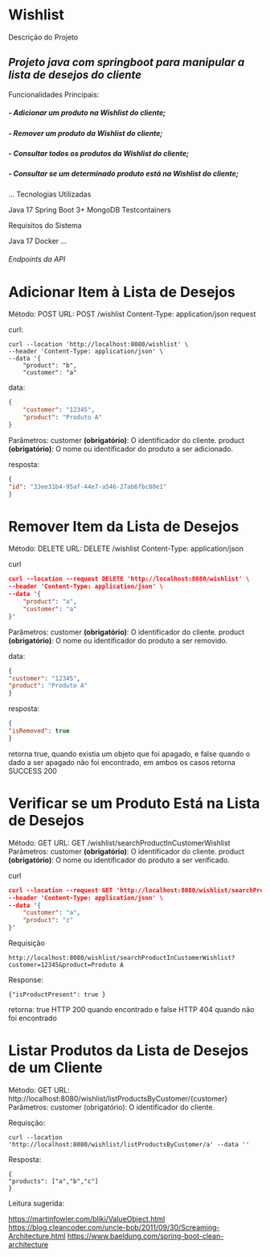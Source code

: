 # Wishlist

Descrição do Projeto

## _Projeto java com springboot para manipular a lista de desejos do cliente_

Funcionalidades Principais:
##### - Adicionar um produto na Wishlist do cliente;
##### - Remover um produto da Wishlist do cliente;
##### - Consultar todos os produtos da Wishlist do cliente;
##### - Consultar se um determinado produto está na Wishlist do cliente;

...
Tecnologias Utilizadas

Java 17
Spring Boot 3+
MongoDB
Testcontainers

Requisitos do Sistema

Java 17
Docker
...

###### Endpoints da API

# Adicionar Item à Lista de Desejos

Método: POST
URL: POST /wishlist
Content-Type: application/json
request

curl:
```  
curl --location 'http://localhost:8080/wishlist' \
--header 'Content-Type: application/json' \
--data '{
    "product": "b",
    "customer": "a"
``` 

data:
```json  
{
    "customer": "12345",
    "product": "Produto A"
}
```
Parâmetros:
customer **(obrigatório)**: O identificador do cliente.
product **(obrigatório)**: O nome ou identificador do produto a ser adicionado.

resposta:
```json  
{
"id": "33ee31b4-95af-44e7-a546-27ab6fbc80e1"
}
```

# Remover Item da Lista de Desejos

Método: DELETE
URL: DELETE /wishlist
Content-Type: application/json

curl
```json  
curl --location --request DELETE 'http://localhost:8080/wishlist' \
--header 'Content-Type: application/json' \
--data '{
    "product": "a",
    "customer": "a"
}'
```

Parâmetros:
customer **(obrigatório)**: O identificador do cliente.
product **(obrigatório)**: O nome ou identificador do produto a ser removido.

data:
```json  
{
"customer": "12345",
"product": "Produto A"
}
```

resposta:
```json  
{
"isRemoved": true
}
```
retorna true, quando existia um objeto que foi apagado, e false quando o dado a ser apagado não foi encontrado,
em ambos os casos retorna SUCCESS 200

# Verificar se um Produto Está na Lista de Desejos

Método: GET
URL: GET /wishlist/searchProductInCustomerWishlist
Parâmetros:
customer **(obrigatório)**: O identificador do cliente.
product **(obrigatório)**: O nome ou identificador do produto a ser verificado.


curl
```json  
curl --location --request GET 'http://localhost:8080/wishlist/searchProductInCustomerWishlist' \
--header 'Content-Type: application/json' \
--data '{
    "customer": "a",
    "product": "z"
}'
```

Requisição
``` 
http://localhost:8080/wishlist/searchProductInCustomerWishlist?customer=12345&product=Produto A
```

Response:
``` 
{"isProductPresent": true }
``` 
retorna:
true HTTP 200 quando encontrado e
false HTTP 404 quando não foi encontrado

# Listar Produtos da Lista de Desejos de um Cliente

Método: GET
URL: http://localhost:8080/wishlist/listProductsByCustomer/{customer}
Parâmetros:
customer (obrigatório): O identificador do cliente.

Requisção:
``` 
curl --location 'http://localhost:8080/wishlist/listProductsByCustomer/a' --data ''
``` 

Resposta:
``` 
{
"products": ["a","b","c"]
}
``` 

Leitura sugerida:

https://martinfowler.com/bliki/ValueObject.html
https://blog.cleancoder.com/uncle-bob/2011/09/30/Screaming-Architecture.html
https://www.baeldung.com/spring-boot-clean-architecture